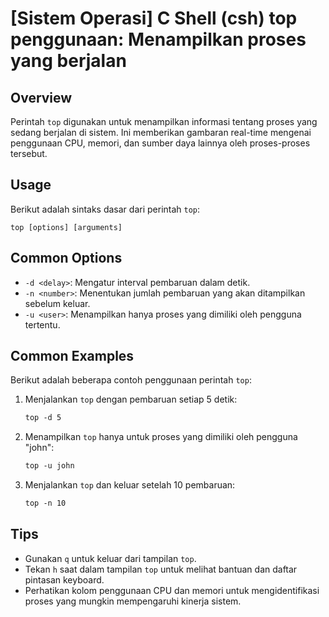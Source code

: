 # [Sistem Operasi] C Shell (csh) top penggunaan: Menampilkan proses yang berjalan

## Overview
Perintah `top` digunakan untuk menampilkan informasi tentang proses yang sedang berjalan di sistem. Ini memberikan gambaran real-time mengenai penggunaan CPU, memori, dan sumber daya lainnya oleh proses-proses tersebut.

## Usage
Berikut adalah sintaks dasar dari perintah `top`:

```
top [options] [arguments]
```

## Common Options
- `-d <delay>`: Mengatur interval pembaruan dalam detik.
- `-n <number>`: Menentukan jumlah pembaruan yang akan ditampilkan sebelum keluar.
- `-u <user>`: Menampilkan hanya proses yang dimiliki oleh pengguna tertentu.

## Common Examples
Berikut adalah beberapa contoh penggunaan perintah `top`:

1. Menjalankan `top` dengan pembaruan setiap 5 detik:
   ```csh
   top -d 5
   ```

2. Menampilkan `top` hanya untuk proses yang dimiliki oleh pengguna "john":
   ```csh
   top -u john
   ```

3. Menjalankan `top` dan keluar setelah 10 pembaruan:
   ```csh
   top -n 10
   ```

## Tips
- Gunakan `q` untuk keluar dari tampilan `top`.
- Tekan `h` saat dalam tampilan `top` untuk melihat bantuan dan daftar pintasan keyboard.
- Perhatikan kolom penggunaan CPU dan memori untuk mengidentifikasi proses yang mungkin mempengaruhi kinerja sistem.